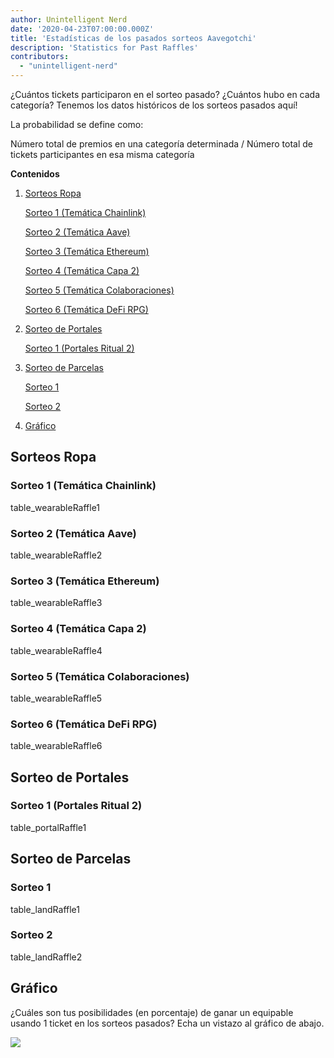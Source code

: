 ```yaml
---
author: Unintelligent Nerd
date: '2020-04-23T07:00:00.000Z'
title: 'Estadísticas de los pasados sorteos Aavegotchi'
description: 'Statistics for Past Raffles'
contributors:
  - "unintelligent-nerd"
---
```


¿Cuántos tickets participaron en el sorteo pasado? ¿Cuántos hubo en cada categoría? Tenemos los datos históricos de los sorteos pasados aquí!

La probabilidad se define como:

Número total de premios en una categoría determinada / Número total de tickets participantes en esa misma categoría

<div class="contentsBox">

**Contenidos**

<ol>
<li><a href=#wearable-raffles>Sorteos Ropa</a></li>
<p><a href=#raffle-1--chainlink-theme->Sorteo 1 (Temática Chainlink)</a></p>
<p><a href=#raffle-2--aave-theme->Sorteo 2 (Temática Aave)</a></p>
<p><a href=#raffle-3--ethereum-theme->Sorteo 3 (Temática Ethereum)</a></p>
<p><a href=#raffle-4--layer-2-theme->Sorteo 4 (Temática Capa 2)</a></p>
<p><a href=#raffle-5--partnerships-theme->Sorteo 5 (Temática Colaboraciones)</a></p>
<p><a href=#raffle-6--defi-rpg-theme->Sorteo 6 (Temática DeFi RPG)</a></p>
<li><a href=#portal-raffles>Sorteo de Portales</a></li>
<p><a href=#raffle-1--haunt-2-portal-drop->Sorteo 1 (Portales Ritual 2)</a></p>
<li><a href=#land-raffles>Sorteo de Parcelas</a></li>
<p><a href=#raffle-1>Sorteo 1</a></p>
<p><a href=#raffle-2>Sorteo 2</a></p>
<li><a href=#chart>Gráfico</a></li>
</ol>

</div>

## Sorteos Ropa

### Sorteo 1 (Temática Chainlink)
table_wearableRaffle1

### Sorteo 2 (Temática Aave)
table_wearableRaffle2

### Sorteo 3 (Temática Ethereum)
table_wearableRaffle3

### Sorteo 4 (Temática Capa 2)
table_wearableRaffle4

### Sorteo 5 (Temática Colaboraciones)
table_wearableRaffle5

### Sorteo 6 (Temática DeFi RPG)
table_wearableRaffle6

## Sorteo de Portales

### Sorteo 1 (Portales Ritual 2)
table_portalRaffle1

## Sorteo de Parcelas

### Sorteo 1
table_landRaffle1

### Sorteo 2
table_landRaffle2

## Gráfico

¿Cuáles son tus posibilidades (en porcentaje) de ganar un equipable usando 1 ticket en los sorteos pasados? Echa un vistazo al gráfico de abajo.

<img src="/raffles-stats/raffle-stats-chart.png" />
